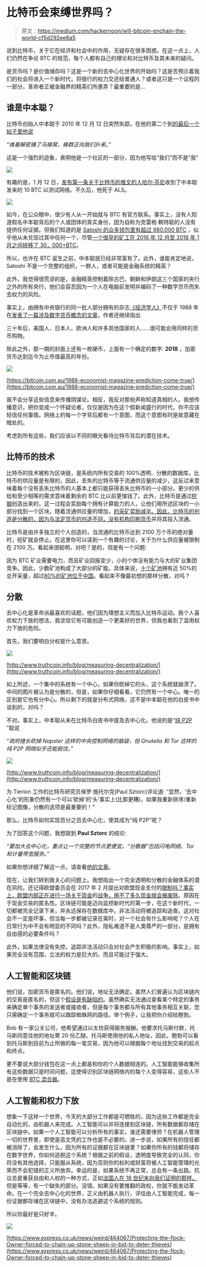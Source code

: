 # 比特币会束缚世界吗？

> 原文：<https://medium.com/hackernoon/will-bitcoin-enchain-the-world-cf5d292ee6a5>

说到比特币，关于它在经济和社会中的作用，无疑存在很多困惑。在这一点上，人们仍然在争论 BTC 的规范，每个人都有自己的理论和对比特币及其未来的疑问。

是货币吗？是价值储存吗？这是一个新的去中心化世界的开始吗？这是否预示着我们的社会将进入一个新时代，将银行的权力交还给普通人？或者这只是一个议程的一部分，革命者正被金融界的精英们所愚弄？最重要的是…

## 谁是中本聪？

比特币创始人中本聪于 2010 年 12 月 12 日突然失踪。在他的第二个到[的最后一个帖子里他说](https://bitcointalk.org/index.php?action=profile;u=3;sa=showPosts)

*“维基解密捅了马蜂窝，蜂群正向我们扑来。”*

这是一个强烈的迹象，表明他是一个社区的一部分，因为他写给“我们”而不是“我”

![](img/45a62cd320914b16e33258957c2e8b41.png)

有趣的是，1 月 12 日，[发布第一条关于比特币的推文的人哈尔·芬尼](https://twitter.com/halfin/status/1110302988)收到了中本聪发来的 10 BTC 以测试网络。不久后，他死于 ALS。

![](img/264cf663f8f4924daac13b574b6d8b29.png)

如今，在公众眼中，很少有人从一开始就与 BTC 有官方联系。事实上，没有人知道假名中本聪背后的个人或团体的真实身份，因为自称为克雷格·赖特聪的人没有提供任何证据。但我们知道的是 [Satoshi 的众多钱包里有超过 980.000 BTC](http://time.com/money/5002378/bitcoin-creator-nakamoto-billionaire/) ，似乎他从未兑现过其中任何一个，尽管[一个很早的矿工在 2016 年 12 月至 2018 年 1 月之间转移了 30，000+BTC](https://cryptodaily.co.uk/2018/09/satoshi-nakamoto-30000-bitcoins/)。

所以，也许在 BTC 诞生之前，中本聪就已经非常富有了。此外，谁能肯定地说，Satoshi 不是一个完整的组织，一群人，或者可能是金融系统的精英？

此外，我觉得很荒谬的是，金融精英控制着除古巴、朝鲜和伊朗这三个国家的央行之外的所有央行，他们会容忍因为一个人在电脑前发明并编码了一种数字货币而失去权力的风险。

事实上，由拥有中央银行的同一批人部分拥有的杂志[《经济学人》](https://www.economistgroup.com/results_and_governance/ownership.html)不仅于 1988 年在[发表了一篇涉及数字货币概念的文章](https://bitcoin.com.au/1988-economist-magazine-prediction-come-true/)，作者还继续指出

三十年后，美国人、日本人、欧洲人和许多其他国家的人……很可能会用同样的货币购物。

除此之外，那一期的封面上还有一枚硬币，上面有一个确定的数字: **2018** ，加密货币达到迄今为止市值最高的年份。

![](img/efb4d47aea38b5fbd49863b2da8d155e.png)

[https://bitcoin.com.au/1988-economist-magazine-prediction-come-true/](https://bitcoin.com.au/1988-economist-magazine-prediction-come-true/)

我不会分享这些信息来传播阴谋论。相反，我反对那些声称知道真相的人。我想传播意识，把你变成一个怀疑论者，仅仅是因为在这个假新闻盛行的时代，你不应该轻信任何事情。网络上的每一个字背后都有一个意图，而这个意图有时是故意藏在暗处的。

考虑到所有这些，我们应该以不同的眼光看待比特币背后的潜在技术。

## 比特币的技术

比特币的技术被称为区块链，是系统内所有交易的 100%透明、分散的数据库。比特币的供应量是有限的，因此，丢失的比特币等于流通供应量的减少，这反过来意味着每个没有丢失比特币的人基本上都只能获得丢失比特币的一小部分。更少的供给和至少相等的需求意味着剩余的 BTC 比以前更值钱了。此外，比特币是通过[挖掘](https://www.economist.com/the-economist-explains/2015/01/20/how-bitcoin-mining-works)创造出来的，这一过程会奖励每个拥有计算能力的人，让他们用所述区块的一小部分找到一个区块。随着流通供应量的增加，[的采矿奖励减半。因此，比特币的创造是分散的，因为与法定货币的创造不同，没有机构](https://www.bitcoinblockhalf.com/)[印刷货币](https://www.ecb.europa.eu/stats/policy_and_exchange_rates/banknotes+coins/production/html/index.en.html)并将其投入流通。

比特币是由许多独立的个人创造的，当流通的比特币达到 2100 万个币的绝对量时，挖矿就会停止。在这里你可以读到一个有趣的讨论，关于为什么供应量被限制在 2100 万。看起来很聪明，对吧？是的，但是有一个问题:

因为 BTC 矿业需要电力，而且矿业回报变少，小的个体没有能力与大的矿业集团竞争。因此，少数矿池构成了大部分的矿能。具体来说，[十个矿池](https://www.buybitcoinworldwide.com/mining/pools/)拥有近 50%的总开采量，超过[80%的矿池位于中国](https://www.buybitcoinworldwide.com/mining/pools/)。看起来不像最初想的那样分散，对吗？

## 分散

去中心化是革命派最喜欢的话题，他们因为理想主义而加入比特币运动。我个人喜欢权力下放的想法，我坚信它有可能创造一个更美好的世界，但我也看到了滥用权力下放的危险。

首先，我们要明白分权是什么意思。

![](img/801668ee4db20528c5660c8edae6e73f.png)

[http://www.truthcoin.info/blog/measuring-decentralization/](http://www.truthcoin.info/blog/measuring-decentralization/)

如上所述，一个集中的系统有一个中心，如果你砍掉它的头，这个系统就崩溃了。中间的图片被认为是分散的，但是，如果你仔细看看，它仍然有一个中心。唯一的区别是它也有分中心。所以剩下的就是分布式网络，这不是中本聪在他的白皮书中谈到的，对吗？

不对。事实上，中本聪从未在比特币白皮书中提及去中心化。他说的是“[纯 P2P](https://satoshi.nakamotoinstitute.org/emails/cryptography/4/#selection-43.0-43.169) ”聪说

*“政府擅长砍掉 Napster 这样的中央控制网络的脑袋，但 Gnutella 和 Tor 这样的纯 P2P 网络似乎还能挺住。”*

![](img/5cfe0161256944bd9cb26ea6bc56b530.png)

[http://www.truthcoin.info/blog/measuring-decentralization/](http://www.truthcoin.info/blog/measuring-decentralization/)

为 Tierion 工作的比特币研究员保罗·施托尔克(Paul Sztorc)评论道:
“显然，‘去中心化’的形象仍然有一个可以‘砍掉’的‘头’事实上(比那更糟)，如果我重新排序/重新标记图像，分散的选项是最重要的！"

那么，比特币如何实现百分之百去中心化，使其成为“纯 P2P”呢？

为了回答这个问题，我想跳到 **Paul Sztorc** 的结论:

*“要加大去中心化，重点让一个完整的节点更便宜。“分散器”包括闪电网络、Tor 和计量带宽服务。”*

如果你想详细了解这一点，请查看[他的文章](http://www.truthcoin.info/blog/measuring-decentralization/)。

现在，让我们转到我关心的问题上。我想指出一个完全透明和分散的金融体系的潜在风险。还记得欧盟委员会在 2017 年 2 月提出对欧盟现金支付的[限制吗？事实上，欧盟内部正在进行一场关于现金](http://www.currency-news.com/issues/february-2017/)的[战争，用不了多久](https://fee.org/articles/why-theres-a-war-on-cash-in-europe/)[现金就会被废除](https://www.spectator.co.uk/2017/11/politicians-want-to-move-us-towards-a-cashless-world-it-would-be-a-disaster/)。原因在于现金交易的匿名性。区块链可能是迈向监控新时代的第一步，在这个新时代，一切都被完全记录下来，并永远保存在数据库中。非法活动将被追踪和追查。这对社会不一定是坏事，但当每一步都被记录在案时，对一个社会有什么影响呢？个人在日常行为中不会有明显的不同吗？此外，隐私难道不是人类尊严的一部分，是拥有自由感的必要条件吗？

此外，如果法律没有失控，追踪非法活动只会对社会产生积极的影响。事实上，如果完全没有范围，立法的权力是巨大的，而且可能过于强大。

## 人工智能和区块链

他们说，加密货币是匿名的。他们说，地址无法确定。虽然人们普遍认为区块链内的交易是匿名的，但这个[假设是有缺陷的](https://blockonomi.com/bitcoin-not-anonymous/)。虽然确实无法通过查看某个特定的事务来确定单个事务的发送者或接收者，但是每个事务都与所有其他事务相互关联，您只需确定一个事务就可以跟踪蜘蛛网的路径。举个例子，让我把你介绍给鲍勃。

Bob 有一家公关公司，他希望通过以太坊获得服务报酬。他要求托马斯付款，托马斯同意往他的地址寄 20 份乙醚。托马斯使用他的私人地址，因此，鲍勃可以看到托马斯到目前为止所做的每一笔交易，因为他可以根据每个地址找到交易的起点和终点。

更不要说大部分钱包在这一点上都是和你的个人数据相连的。人工智能能够收集所有这些数据只是时间问题，这使得识别区块链网络内的每个人变得容易，这些人不是在使用 [BTC 混合器](https://bestmixer.io/en)。

## 人工智能和权力下放

想象一下这样一个世界，今天的大部分工作都是可牺牲的，因为这些工作都是完全自动化的，由机器人来完成。人工智能可以并将连接到区块链，所有数据都存储在区块链中。如果一个人工智能可以分析所有的事实，谁还需要律师？在机器人管理一切的世界里，即使是高文凭的工作也是不必要的。进一步说，如果所有的信任都被消除了，会发生什么，因为所有的证据都在区块链里？如果你所有的钱都将储存在数字世界，你如何逃脱这个系统？根据之前的假设，透明度导致完全的认同，你将没有其他选择，只能服从系统，因为否则你的权利或财富将被人工智能管理的光荣而不会犯错的正义所放弃。幸运的是，如果系统不再正常，总会有一条出路。抗议总是重获自由和人权的一种方式，正如[法国人在 18 世纪末向我们证明的那样。](https://en.wikipedia.org/wiki/French_Revolution)但是等等，有一个缺失的部分。没错。如果没有要推翻的政权，你就不能发动革命。在一个完全去中心化的世界，正义由机器人执行，评估由人工智能完成，每一份证据都存储在区块链中，没有办法逃避这个系统的规则。

所以你最好是只好羊。

![](img/f13ad6a9b1a2f57f1ff8b17c35eefb29.png)

[https://www.express.co.uk/news/weird/464067/Protecting-the-flock-Owner-forced-to-chain-up-stone-sheep-in-bid-to-deter-thieves](https://www.express.co.uk/news/weird/464067/Protecting-the-flock-Owner-forced-to-chain-up-stone-sheep-in-bid-to-deter-thieves)